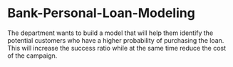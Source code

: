 # Bank-Personal-Loan-Modeling
The department wants to build a model that will help them identify the potential customers who have a higher probability of purchasing the loan. This will increase the success ratio while at the same time reduce the cost of the campaign.
